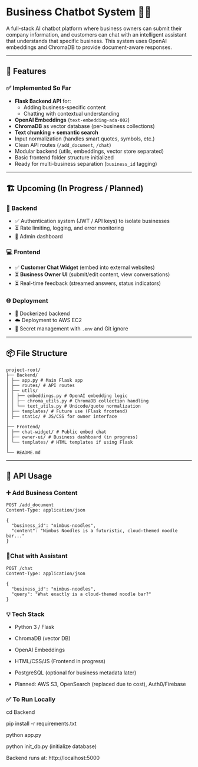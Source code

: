# Business Chatbot System 🧠💬

A full-stack AI chatbot platform where business owners can submit their company information, and customers can chat with an intelligent assistant that understands that specific business. This system uses OpenAI embeddings and ChromaDB to provide document-aware responses.

---

## 🚀 Features

### ✅ Implemented So Far
- **Flask Backend API** for:
  - Adding business-specific content
  - Chatting with contextual understanding
- **OpenAI Embeddings** (`text-embedding-ada-002`)
- **ChromaDB** as vector database (per-business collections)
- **Text chunking + semantic search**
- Input normalization (handles smart quotes, symbols, etc.)
- Clean API routes (`/add_document`, `/chat`)
- Modular backend (utils, embeddings, vector store separated)
- Basic frontend folder structure initialized
- Ready for multi-business separation (`business_id` tagging)

---

## 🏗️ Upcoming (In Progress / Planned)

### 🔧 Backend
- ✅ Authentication system (JWT / API keys) to isolate businesses
- ⏳ Rate limiting, logging, and error monitoring
- 🔐 Admin dashboard

### 💻 Frontend
- ✅ **Customer Chat Widget** (embed into external websites)
- ⏳ **Business Owner UI** (submit/edit content, view conversations)
- ⏳ Real-time feedback (streamed answers, status indicators)

### 🌐 Deployment
- 🔄 Dockerized backend
- ☁️ Deployment to AWS EC2
- 🔐 Secret management with `.env` and Git ignore

---

## 📦 File Structure
```
project-root/
├── Backend/
│ ├── app.py # Main Flask app
│ ├── routes/ # API routes
│ ├── utils/
│ │ ├── embeddings.py # OpenAI embedding logic
│ │ ├── chroma_utils.py # ChromaDB collection handling
│ │ └── text_utils.py # Unicode/quote normalization
│ ├── templates/ # Future use (Flask frontend)
│ ├── static/ # JS/CSS for owner interface
│
├── Frontend/
│ ├── chat-widget/ # Public embed chat
│ ├── owner-ui/ # Business dashboard (in progress)
│ └── templates/ # HTML templates if using Flask
│
└── README.md
```
---

## 🧪 API Usage

### ➕ Add Business Content

``` http
POST /add_document
Content-Type: application/json

{
  "business_id": "nimbus-noodles",
  "content": "Nimbus Noodles is a futuristic, cloud-themed noodle bar..."
}
```

### 💬Chat with Assistant

``` http
POST /chat
Content-Type: application/json

{
  "business_id": "nimbus-noodles",
  "query": "What exactly is a cloud-themed noodle bar?"
}

```
### 💡 Tech Stack

- Python 3 / Flask

- ChromaDB (vector DB)

- OpenAI Embeddings

- HTML/CSS/JS (Frontend in progress)

- PostgreSQL (optional for business metadata later)

- Planned: AWS S3, OpenSearch (replaced due to cost), Auth0/Firebase

### ✅ To Run Locally
cd Backend

pip install -r requirements.txt

python app.py

python init_db.py (initialize database)

Backend runs at: http://localhost:5000
